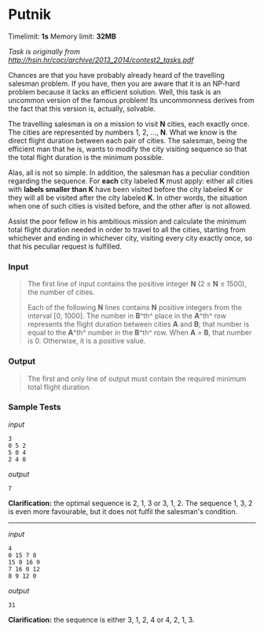 # Putnik

Timelimit: **1s** Memory limit: **32MB**

*Task is originally from http://hsin.hr/coci/archive/2013_2014/contest2_tasks.pdf*

Chances are that you have probably already heard of the travelling
salesman problem. If you have, then you are aware that it is an NP-hard
problem because it lacks an efficient solution. Well, this task is an
uncommon version of the famous problem! Its uncommonness derives from
the fact that this version is, actually, solvable.

The travelling salesman is on a mission to visit **N** cities, each
exactly once. The cities are represented by numbers 1, 2, ..., **N**.
What we know is the direct flight duration between each pair of cities.
The salesman, being the efficient man that he is, wants to modify the
city visiting sequence so that the total flight duration is the minimum
possible.

Alas, all is not so simple. In addition, the salesman has a peculiar
condition regarding the sequence. For **each** city labeled **K** must
apply: either all cities with **labels smaller than K** have been
visited before the city labeled **K** or they will all be visited after
the city labeled **K**. In other words, the situation when one of such
cities is visited before, and the other after is not allowed.

Assist the poor fellow in his ambitious mission and calculate the
minimum total flight duration needed in order to travel to all the
cities, starting from whichever and ending in whichever city, visiting
every city exactly once, so that his peculiar request is fulfilled.

### Input
> The first line of input contains the positive integer **N** (2 ≤ **N** ≤
> 1500), the number of cities.
>
> Each of the following **N** lines contains **N** positive integers from
> the interval [0, 1000]. The number in **B**^th^ place in the **A**^th^
> row represents the flight duration between cities **A** and **B**; that
> number is equal to the **A**^th^ number in the **B**^th^ row. When **A**
> = **B**, that number is 0. Otherwise, it is a positive value.

### Output
> The first and only line of output must contain the required minimum
> total flight duration.

### Sample Tests
_input_

```
3
0 5 2
5 0 4
2 4 0
```

_output_
```
7
```

**Clarification:** the optimal sequence is 2, 1, 3
or 3, 1, 2. The sequence 1, 3, 2 is even more favourable, but it does
not fulfil the salesman's condition.

---


_input_

```
4
0 15 7 8
15 0 16 9
7 16 0 12
8 9 12 0
```

_output_
```
31
```

**Clarification:** the sequence is either 3, 1, 2,
4 or 4, 2, 1, 3.